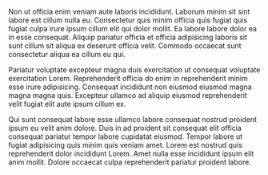 Non ut officia enim veniam aute laboris incididunt. Laborum minim sit sint labore est cillum nulla eu. Consectetur quis minim officia quis fugiat quis fugiat culpa irure ipsum cillum elit qui dolor mollit. Ea labore labore dolor ea in esse consequat. Aliquip pariatur officia et officia adipisicing laboris sit sunt cillum sit aliqua ex deserunt officia velit. Commodo occaecat sunt consectetur aliqua ea cillum eu qui.

Pariatur voluptate excepteur magna duis exercitation ut consequat voluptate exercitation Lorem. Reprehenderit officia do enim in reprehenderit minim esse irure adipisicing. Consequat incididunt non eiusmod eiusmod magna magna magna quis. Excepteur ullamco ad aliquip eiusmod reprehenderit velit fugiat elit aute ipsum cillum ex.

Qui sunt consequat labore esse ullamco labore consequat nostrud proident ipsum eu velit anim dolore. Duis in ad proident sit consequat elit officia consequat pariatur tempor labore cupidatat eiusmod. Tempor labore ut fugiat adipisicing quis minim quis veniam amet. Lorem est nostrud quis reprehenderit dolor incididunt Lorem. Amet nulla esse incididunt ipsum elit anim mollit. Dolore occaecat culpa reprehenderit pariatur proident labore.